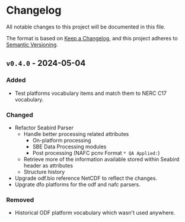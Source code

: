 # Changelog

All notable changes to this project will be documented in this file.

The format is based on [Keep a Changelog](https://keepachangelog.com/en/1.1.0/),
and this project adheres to [Semantic Versioning](https://semver.org/spec/v2.0.0.html).

## `v0.4.0` - 2024-05-04

### Added

- Test platforms vocabulary items and match them to NERC C17 vocabulary.

### Changed

- Refactor Seabird Parser
  - Handle better processing related attributes
    - On-platform processing
    - SBE Data Processing modules
    - Post processing (NAFC pcnv Format `* QA Applied:`)
  - Retrieve more of the information available stored within Seabird header as attributes
  - Structure history
- Upgrade odf.bio reference NetCDF to reflect the changes.
- Upgrate dfo platforms for the odf and nafc parsers.

### Removed

- Historical ODF platform vocabulary which wasn't used anywhere.